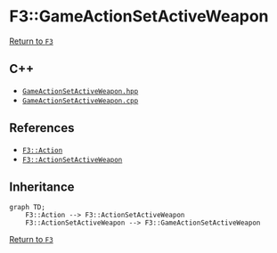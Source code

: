 # F3::GameActionSetActiveWeapon

[Return to `F3`](/docs/F3.md)

## C++

- [`GameActionSetActiveWeapon.hpp`](/c++/include/GameActionSetActiveWeapon.hpp)
- [`GameActionSetActiveWeapon.cpp`](/c++/source/GameActionSetActiveWeapon.cpp)

## References

- [`F3::Action`](/docs/F3/Action.md)
- [`F3::ActionSetActiveWeapon`](/docs/F3/ActionSetActiveWeapon.md)

## Inheritance

```mermaid
graph TD;
    F3::Action --> F3::ActionSetActiveWeapon
    F3::ActionSetActiveWeapon --> F3::GameActionSetActiveWeapon
```

[Return to `F3`](/docs/F3.md)